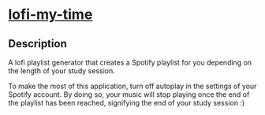 # [lofi-my-time](https://lofimytime.herokuapp.com)

## Description

A lofi playlist generator that creates a Spotify playlist for you depending on the length of your study session.

To make the most of this application, turn off autoplay in the settings of your Spotify account. By doing so, your music will stop playing once the end of the playlist has been reached, signifying the end of your study session :)


